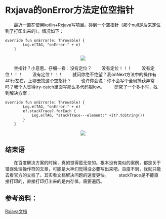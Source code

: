 Rxjava的onError方法定位空指针
======================================
　　最近一直在使用kotlin+Rxjava写项目。碰到一个空指针（那个null是后来定位到了打印出来的）。情况如下：
```kotlit
override fun onError(e: Throwable) {
        Log.e(TAG, "onError:" + e)
    }
```
<div align=center><img  src="https://raw.githubusercontent.com/liangfeng093/MarkdownBlogs/master/res/2018-1/Rxjava_onError_npe0.png"/></div>

　　空指针？小意思。仔细一看：没有定位？
　　没有定位！！！
　　没有定位！！！
　　没有定位！！！
　　就问你绝不绝望？我onNext方法中的操作有40行左右。上哪去找这个空指针？
　　也许你会说：你不会写个全局捕获异常吗？我个人觉得try-catch里面写那么多代码狠low。
　　研究了一个多小时，找到解决方案：

```kotlig
override fun onError(e: Throwable) {
        Log.e(TAG, "onError:" + e)
        e?.stackTrace?.forEach {
            Log.e(TAG, "stackTrace---element:" +it?.toString())
        }
    }
```
<div align=center><img  src="https://raw.githubusercontent.com/liangfeng093/MarkdownBlogs/master/res/2018-1/Rxjava_onError_npe.png"/></div>

结束语
----------------
　　在百度解决方案的时候，真的觉得蛮无奈的。根本没有类似的案例，都是关于错误处理操作符的文章，可能是大神们觉得没必要写出来吧。百度不到，我就只能去看官方的文档了。其实看文档解决问题的速度更快。
　　stackTrace是不能直接打印的，直接打印打出来的是内存值。需要遍历。


参考资料：
-----------------
<a href="http://reactivex.io/RxJava/javadoc/rx/exceptions/Exceptions.html#throwIfFatal(java.lang.Throwable)">Rxjava文档</a>
